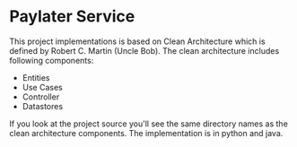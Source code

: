 # Paylater Service

This project implementations is based on Clean Architecture which is defined by Robert C. Martin (Uncle Bob). The clean architecture includes following components:

- Entities
- Use Cases
- Controller
- Datastores

If you look at the project source you'll see the same directory names as the clean architecture components. The implementation is in python and java.
